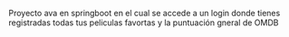 Proyecto ava en springboot en el cual se accede a un login donde tienes registradas todas tus peliculas favortas y la puntuación gneral de OMDB
